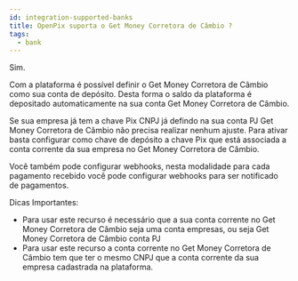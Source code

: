 ```yaml
---
id: integration-supported-banks
title: OpenPix suporta o Get Money Corretora de Câmbio ?
tags:
  - bank
---
```


Sim.

Com a plataforma é possível definir o Get Money Corretora de Câmbio como sua conta de depósito. Desta forma o saldo da plataforma é depositado automaticamente na sua conta Get Money Corretora de Câmbio.

Se sua empresa já tem a chave Pix CNPJ já defindo na sua conta PJ Get Money Corretora de Câmbio não precisa realizar nenhum ajuste. Para ativar basta configurar como chave de depósito a chave Pix que está associada a conta corrente da sua empresa no Get Money Corretora de Câmbio.

Você também pode configurar webhooks, nesta modalidade para cada pagamento recebido você pode configurar webhooks para ser notificado de pagamentos.

Dicas Importantes:

- Para usar este recurso é necessário que a sua conta corrente no Get Money Corretora de Câmbio seja uma conta empresas, ou seja Get Money Corretora de Câmbio conta PJ
- Para usar este recurso a conta corrente no Get Money Corretora de Câmbio tem que ter o mesmo CNPJ que a conta corrente da sua empresa cadastrada na plataforma.
